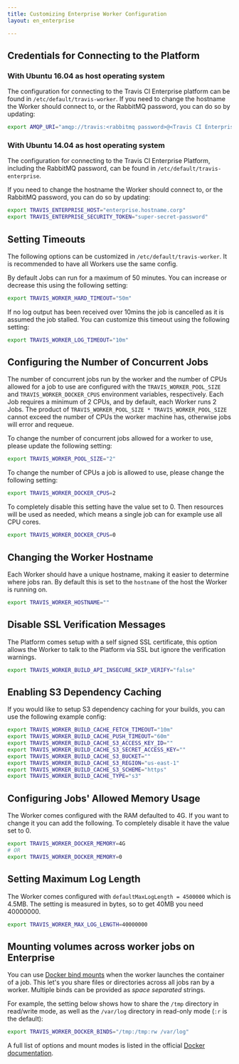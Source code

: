 ```yaml
---
title: Customizing Enterprise Worker Configuration
layout: en_enterprise

---
```


<div id="toc"></div>

## Credentials for Connecting to the Platform

### With Ubuntu 16.04 as host operating system

The configuration for connecting to the Travis CI Enterprise platform can be found in `/etc/default/travis-worker`.
If you need to change the hostname the Worker should connect to, or the
RabbitMQ password, you can do so by updating:

```sh
export AMQP_URI="amqp://travis:<rabbitmq password>@<Travis CI Enterprise platform hostname>/travis"
```

### With Ubuntu 14.04 as host operating system

The configuration for connecting to the Travis CI Enterprise Platform,
including the RabbitMQ password, can be found in
`/etc/default/travis-enterprise`.

If you need to change the hostname the Worker should connect to, or the
RabbitMQ password, you can do so by updating:

```sh
export TRAVIS_ENTERPRISE_HOST="enterprise.hostname.corp"
export TRAVIS_ENTERPRISE_SECURITY_TOKEN="super-secret-password"
```

## Setting Timeouts

The following options can be customized in `/etc/default/travis-worker`.
It is recommended to have all Workers use the same config.

By default Jobs can run for a maximum of 50 minutes. You can increase or
decrease this using the following setting:

```sh
export TRAVIS_WORKER_HARD_TIMEOUT="50m"
```

If no log output has been received over 10mins the job is cancelled as
it is assumed the job stalled. You can customize this timeout using the
following setting:

```sh
export TRAVIS_WORKER_LOG_TIMEOUT="10m"
```

## Configuring the Number of Concurrent Jobs

The number of concurrent jobs run by the worker and the number of CPUs
allowed for a job to use are configured with the
`TRAVIS_WORKER_POOL_SIZE` and `TRAVIS_WORKER_DOCKER_CPUS` environment
variables, respectively. Each Job requires a minimum of 2 CPUs, and by
default, each Worker runs 2 Jobs. The product of
`TRAVIS_WORKER_POOL_SIZE * TRAVIS_WORKER_POOL_SIZE` cannot exceed the
number of CPUs the worker machine has, otherwise jobs will error and
requeue.

To change the number of concurrent jobs allowed for a worker to use,
please update the following setting:

```sh
export TRAVIS_WORKER_POOL_SIZE="2"
```


To change the number of CPUs a job is allowed to use, please change the
following setting:

```sh
export TRAVIS_WORKER_DOCKER_CPUS=2
```

To completely disable this setting have the value set to 0. Then
resources will be used as needed, which means a single job can for
example use all CPU cores.

```sh
export TRAVIS_WORKER_DOCKER_CPUS=0
```


## Changing the Worker Hostname

Each Worker should have a unique hostname, making it easier to determine
where jobs ran. By default this is set to the `hostname` of the host the
Worker is running on.

```sh
export TRAVIS_WORKER_HOSTNAME=""
```


## Disable SSL Verification Messages

The Platform comes setup with a self signed SSL certificate, this option
allows the Worker to talk to the Platform via SSL but ignore the
verification warnings.

```sh
export TRAVIS_WORKER_BUILD_API_INSECURE_SKIP_VERIFY="false"
```

## Enabling S3 Dependency Caching

If you would like to setup S3 dependency caching for your builds, you
can use the following example config:

```sh
export TRAVIS_WORKER_BUILD_CACHE_FETCH_TIMEOUT="10m"
export TRAVIS_WORKER_BUILD_CACHE_PUSH_TIMEOUT="60m"
export TRAVIS_WORKER_BUILD_CACHE_S3_ACCESS_KEY_ID=""
export TRAVIS_WORKER_BUILD_CACHE_S3_SECRET_ACCESS_KEY=""
export TRAVIS_WORKER_BUILD_CACHE_S3_BUCKET=""
export TRAVIS_WORKER_BUILD_CACHE_S3_REGION="us-east-1"
export TRAVIS_WORKER_BUILD_CACHE_S3_SCHEME="https"
export TRAVIS_WORKER_BUILD_CACHE_TYPE="s3"
```

## Configuring Jobs' Allowed Memory Usage

The Worker comes configured with the RAM defaulted to 4G. If you want to
change it you can add the following. To completely disable it have the
value set to 0.

```sh
export TRAVIS_WORKER_DOCKER_MEMORY=4G
# OR
export TRAVIS_WORKER_DOCKER_MEMORY=0
```

## Setting Maximum Log Length

The Worker comes configured with `defaultMaxLogLength = 4500000` which
is 4.5MB. The setting is measured in bytes, so to get 40MB you need
40000000.

```sh
export TRAVIS_WORKER_MAX_LOG_LENGTH=40000000
```

## Mounting volumes across worker jobs on Enterprise

You can use [Docker bind mounts](https://docs.docker.com/storage/bind-mounts/)
when the worker launches the container of a job. This let's you share files or directories 
across all jobs ran by a worker. Multiple binds can be provided
as _space separated_ strings.

For example, the setting below shows how to share the `/tmp` directory in read/write mode,
as well as the `/var/log` directory in read-only mode (`:r` is the default):

```sh
export TRAVIS_WORKER_DOCKER_BINDS="/tmp:/tmp:rw /var/log"
```

A full list of options and mount modes is listed in the official
 [Docker documentation](https://docs.docker.com/storage/bind-mounts/).
